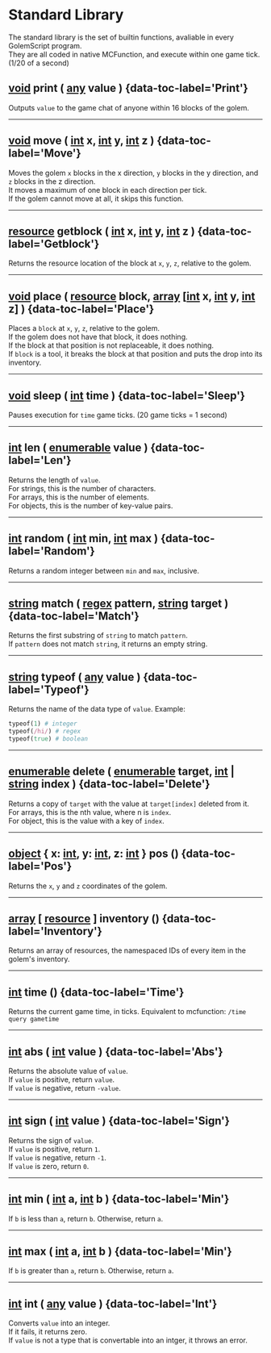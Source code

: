 # Standard Library

The standard library is the set of builtin functions, avaliable in every GolemScript program.  
They are all coded in native MCFunction, and execute within one game tick. (1/20 of a second)

## [void](data_types.md#undefined) print ( [any](data_types.md) value ) {data-toc-label='Print'}
Outputs `value` to the game chat of anyone within 16 blocks of the golem.

---

## [void](data_types.md#undefined) move ( [int](data_types.md#integer) x, [int](data_types.md#integer) y, [int](data_types.md#integer) z ) {data-toc-label='Move'}
Moves the golem `x` blocks in the x direction, `y` blocks in the y direction, and `z` blocks in the z direction.  
It moves a maximum of one block in each direction per tick.  
If the golem cannot move at all, it skips this function.

---

## [resource](data_types.md#resource) getblock ( [int](data_types.md#integer) x, [int](data_types.md#integer) y, [int](data_types.md#integer) z ) {data-toc-label='Getblock'}
Returns the resource location of the block at `x`, `y`, `z`, relative to the golem.

---

## [void](data_types.md#undefined) place ( [resource](data_types.md#resource) block, [array](data_types.md#array) \[[int](data_types.md#integer) x, [int](data_types.md#integer) y, [int](data_types.md#integer) z\] ) {data-toc-label='Place'}
Places a `block` at `x`, `y`, `z`, relative to the golem.  
If the golem does not have that block, it does nothing.  
If the block at that position is not replaceable, it does nothing.  
If `block` is a tool, it breaks the block at that position and puts the drop into its inventory.

---

## [void](data_types.md#undefined) sleep ( [int](data_types.md#integer) time ) {data-toc-label='Sleep'}
Pauses execution for `time` game ticks. (20 game ticks = 1 second)

---

## [int](data_types.md#integer) len ( [enumerable](data_types.md#enumerable) value ) {data-toc-label='Len'}
Returns the length of `value`.  
For strings, this is the number of characters.  
For arrays, this is the number of elements.  
For objects, this is the number of key-value pairs.  

---

## [int](data_types.md#integer) random ( [int](data_types.md#integer) min, [int](data_types.md#integer) max ) {data-toc-label='Random'}
Returns a random integer between `min` and `max`, inclusive.

---

## [string](data_types.md#string) match ( [regex](data_types.md#regex) pattern, [string](data_types.md#string) target ) {data-toc-label='Match'}
Returns the first substring of `string` to match `pattern`.  
If `pattern` does not match `string`, it returns an empty string.

---

## [string](data_types.md#string) typeof ( [any](data_types.md) value ) {data-toc-label='Typeof'}
Returns the name of the data type of `value`.
Example:
```rb
typeof(1) # integer
typeof(/hi/) # regex
typeof(true) # boolean
```

---

## [enumerable](data_types.md#enumerable) delete ( [enumerable](data_types.md#enumerable) target, [int](data_types.md#integer) | [string](data_types.md#string) index ) {data-toc-label='Delete'}
Returns a copy of `target` with the value at `target[index]` deleted from it.  
For arrays, this is the nth value, where n is `index`.  
For object, this is the value with a key of `index`.

---

## [object](data_types.md#object) { x: [int](data_types.md#integer), y: [int](data_types.md#integer), z: [int](data_types.md#integer) } pos () {data-toc-label='Pos'}
Returns the `x`, `y` and `z` coordinates of the golem.

---

## [array](data_types.md#array) \[ [resource](data_types.md#resource) \] inventory () {data-toc-label='Inventory'}
Returns an array of resources, the namespaced IDs of every item in the golem's inventory.

---

## [int](data_types.md#integer) time () {data-toc-label='Time'}
Returns the current game time, in ticks. Equivalent to mcfunction: `/time query gametime`

---

## [int](data_types.md#integer) abs ( [int](data_types#integer) value ) {data-toc-label='Abs'}
Returns the absolute value of `value`.  
If `value` is positive, return `value`.  
If `value` is negative, return `-value`.  

---

## [int](data_types.md#integer) sign ( [int](data_types.md#integer) value ) {data-toc-label='Sign'}
Returns the sign of `value`.  
If `value` is positive, return `1`.  
If `value` is negative, return `-1`.  
If `value` is zero, return `0`.  

---

## [int](data_types.md#integer) min ( [int](data_types.md#integer) a, [int](data_types.md#integer) b ) {data-toc-label='Min'}
If `b` is less than `a`, return `b`. Otherwise, return `a`.  
  
---

## [int](data_types.md#integer) max ( [int](data_types.md#integer) a, [int](data_types.md#integer) b ) {data-toc-label='Min'}
If `b` is greater than `a`, return `b`. Otherwise, return `a`.  

---

## [int](data_types.md#integer) int ( [any](data_types.md) value ) {data-toc-label='Int'}
Converts `value` into an integer.  
If it fails, it returns zero.  
If `value` is not a type that is convertable into an intger, it throws an error.    
